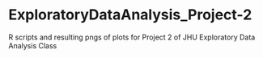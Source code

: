 # ExploratoryDataAnalysis_Project-2
R scripts and resulting pngs of plots for Project 2 of JHU Exploratory Data Analysis Class
